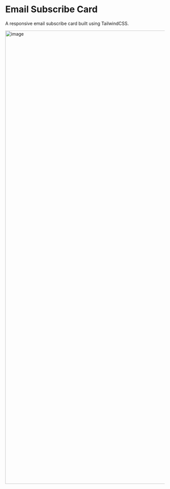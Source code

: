 # Email Subscribe Card

A responsive email subscribe card built using TailwindCSS.

<img width="1427" alt="image" src="https://github.com/stephenkettley/email-subscribe-card-tailwind/assets/109079565/4c1e14cd-06ee-487d-a0cc-3c213a60001d">

